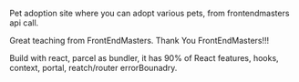Pet adoption site where you can adopt various pets, from frontendmasters api call.

Great teaching from FrontEndMasters.
Thank You FrontEndMasters!!!

Build with react, parcel as bundler, it has 90% of React features,
hooks, context, portal, reatch/router errorBounadry.
